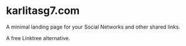 # karlitasg7.com

A minimal landing page for your Social Networks and other shared links.

A free Linktree alternative.
